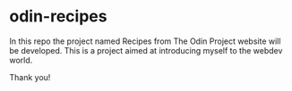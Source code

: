# odin-recipes

In this repo the project named Recipes from The Odin Project website will be developed.
This is a project aimed at introducing myself to the webdev world.

Thank you!
